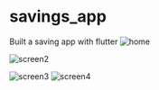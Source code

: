 # savings_app
Built a saving app with flutter
![home](https://github.com/dtechiegirl/savings_app/assets/79475136/b690f1c2-40d1-4054-a301-8d20a0607af7)


![screen2](https://github.com/dtechiegirl/savings_app/assets/79475136/bb70fd1d-d3ef-4f50-9b80-caaf607b0a35)

![screen3](https://github.com/dtechiegirl/savings_app/assets/79475136/56a8f79a-9219-44d4-a002-4522aa47dcd6)
![screen4](https://github.com/dtechiegirl/savings_app/assets/79475136/3ad7c251-bdfd-46a7-b984-183bcdb9bbd1)
